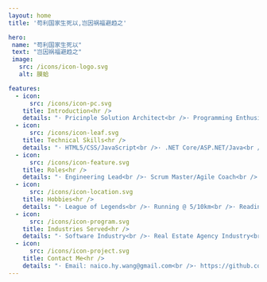 ```yaml
---
layout: home
title: '苟利国家生死以,岂因祸福避趋之'

hero:
 name: "苟利国家生死以"
 text: "岂因祸福避趋之"
 image:
   src: /icons/icon-logo.svg
   alt: 膜蛤

features:
  - icon:
      src: /icons/icon-pc.svg
    title: Introduction<hr />
    details: "· Pricinple Solution Architect<br />· Programming Enthusiast<br />· Bon Vivant<br />· Residing in Shanghai, China<br />"
  - icon:
      src: /icons/icon-leaf.svg
    title: Technical Skills<hr />
    details: "· HTML5/CSS/JavaScript<br />· .NET Core/ASP.NET/Java<br />· React/Vue/Nodejs<br />· WeChat/Ali/TikTok MiniPrograms<br />"
  - icon:
      src: /icons/icon-feature.svg
    title: Roles<hr />
    details: "· Engineering Lead<br />· Scrum Master/Agile Coach<br />· Project Management<br />· System Design and Architect<br />"
  - icon:
      src: /icons/icon-location.svg
    title: Hobbies<hr />
    details: "· League of Legends<br />· Running @ 5/10km<br />· Reading and Learning<br />· Electronics enthusiasts<br />"
  - icon:
      src: /icons/icon-program.svg
    title: Industries Served<hr />
    details: "· Software Industry<br />· Real Estate Agency Industry<br />· Insurance & Investment<br />· Luxury E-commerce<br />"
  - icon:
      src: /icons/icon-project.svg
    title: Contact Me<hr />
    details: "· Email: naico.hy.wang@gmail.com<br />· https://github.com/naico-wang<br />· https://www.linkedin.com/in/naico-hongyu-wang-49554891/<br />"
---
```


<script setup>
  import ArticleList from '../.vitepress/theme/components/ArticleList.vue'
</script>
<section style="margin-top: 32px;">
  <ArticleList :display-count='8'></ArticleList>
</section>
